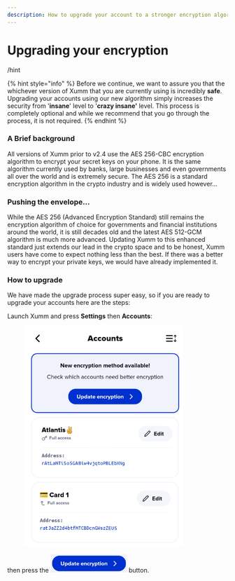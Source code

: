 ```yaml
---
description: How to upgrade your account to a stronger encryption algorithm
---
```


# Upgrading your encryption

/hint

{% hint style="info" %}
Before we continue, we want to assure you that the whichever version of Xumm that you are currently using is incredibly **safe**. Upgrading your accounts using our new algorithm simply increases the security from '**insane**' level to '**crazy insane'** level. This process is completely optional and while we recommend that you go through the process, it is not required.&#x20;
{% endhint %}

### A Brief background

All versions of Xumm prior to v2.4 use the AES 256-CBC encryption algorithm to encrypt your secret keys on your phone. It is the same algorithm currently used by banks, large businesses and even governments all over the world and is extremely secure.  The AES 256 is a standard encryption algorithm in the crypto industry and is widely used however...

### Pushing the envelope...

While the AES 256 (Advanced Encryption Standard) still remains the encryption algorithm of choice for governments and financial institutions around the world, it is still decades old and the latest AES 512-GCM algorithm is much more advanced. Updating Xumm to this enhanced standard just extends our lead in the crypto space and to be honest, Xumm users have come to expect nothing less than the best. If there was a better way to encrypt your private keys, we would have already implemented it.

### How to upgrade &#x20;

We have made the upgrade process super easy, so if you are ready to upgrade your accounts here are the steps:

Launch Xumm and press **Settings** then **Accounts**:

<figure><img src="../../.gitbook/assets/Encryption - 1.png" alt=""><figcaption></figcaption></figure>

then press the ![](../../.gitbook/assets/image.png) button.



